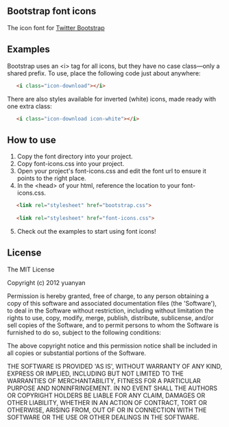 ## Bootstrap font icons

The icon font for [Twitter Bootstrap](http://twitter.github.com/bootstrap)

## Examples

Bootstrap uses an &lt;i&gt; tag for all icons, but they have no case class&mdash;only a shared prefix. To use, place the following code just about anywhere:

 ```html
	<i class="icon-download"></i>
 ```
 
There are also styles available for inverted (white) icons, made ready with one extra class:

 ```html
	<i class="icon-download icon-white"></i>
 ```

## How to use
1. Copy the font directory into your project.
2. Copy font-icons.css into your project.
3. Open your project's font-icons.css and edit the font url to ensure it points to the right place.
4. In the &lt;head&gt; of your html, reference the location to your font-icons.css.
 ```html
    <link rel="stylesheet" href="bootstrap.css">
	
    <link rel="stylesheet" href="font-icons.css">
 ```
5. Check out the examples to start using font icons!

## License

The MIT License

Copyright (c) 2012 yuanyan

Permission is hereby granted, free of charge, to any person obtaining a copy of this software and associated documentation files (the 'Software'), to deal in the Software without restriction, including without limitation the rights to use, copy, modify, merge, publish, distribute, sublicense, and/or sell copies of the Software, and to permit persons to whom the Software is furnished to do so, subject to the following conditions:

The above copyright notice and this permission notice shall be included in all copies or substantial portions of the Software.

THE SOFTWARE IS PROVIDED 'AS IS', WITHOUT WARRANTY OF ANY KIND, EXPRESS OR IMPLIED, INCLUDING BUT NOT LIMITED TO THE WARRANTIES OF MERCHANTABILITY, FITNESS FOR A PARTICULAR PURPOSE AND NONINFRINGEMENT. IN NO EVENT SHALL THE AUTHORS OR COPYRIGHT HOLDERS BE LIABLE FOR ANY CLAIM, DAMAGES OR OTHER LIABILITY, WHETHER IN AN ACTION OF CONTRACT, TORT OR OTHERWISE, ARISING FROM, OUT OF OR IN CONNECTION WITH THE SOFTWARE OR THE USE OR OTHER DEALINGS IN THE SOFTWARE.